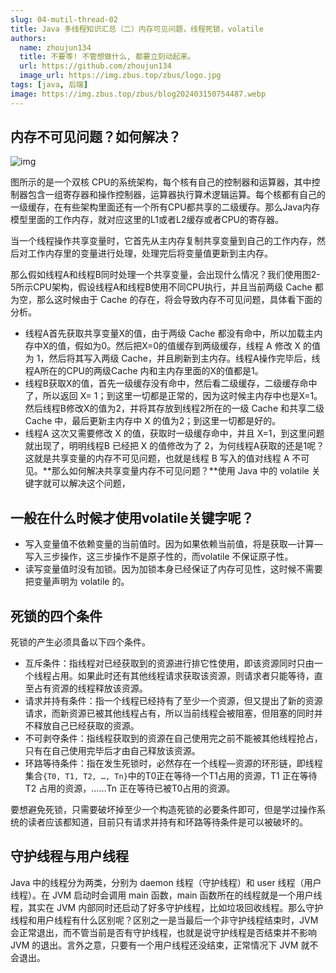 ```yaml
---
slug: 04-mutil-thread-02
title: Java 多线程知识汇总（二）内存可见问题，线程死锁，volatile
authors:
  name: zhoujun134
  title: 不要等! 不管想做什么, 都要立刻动起来。
  url: https://github.com/zhoujun134
  image_url: https://img.zbus.top/zbus/logo.jpg
tags: [java, 后端]
image: https://img.zbus.top/zbus/blog202403150754487.webp
---
```

## 内存不可见问题？如何解决？

![img](https://img.zbus.top/zbus/blog202407050839667.jpg)

图所示的是一个双核 CPU的系统架构，每个核有自己的控制器和运算器，其中控制器包含一组寄存器和操作控制器，运算器执行算术逻辑运算。每个核都有自己的一级缓存，在有些架构里面还有一个所有CPU都共享的二级缓存。那么Java内存模型里面的工作内存，就对应这里的L1或者L2缓存或者CPU的寄存器。

当一个线程操作共享变量时，它首先从主内存复制共享变量到自己的工作内存，然后对工作内存里的变量进行处理，处理完后将变量值更新到主内存。

那么假如线程A和线程B同时处理一个共享变量，会出现什么情况？我们使用图2-5所示CPU架构，假设线程A和线程B使用不同CPU执行，并且当前两级 Cache 都为空，那么这时候由于 Cache 的存在，将会导致内存不可见问题，具体看下面的分析。

+ 线程A首先获取共享变量X的值，由于两级 Cache 都没有命中，所以加载主内存中X的值，假如为0。然后把X=0的值缓存到两级缓存，线程 A 修改  X 的值为 1，然后将其写入两级 Cache，并且刷新到主内存。线程A操作完毕后，线程A所在的CPU的两级Cache 内和主内存里面的X的值都是1。
+ 线程B获取X的值，首先一级缓存没有命中，然后看二级缓存，二级缓存命中了，所以返回 X= 1；到这里一切都是正常的，因为这时候主内存中也是X=1。然后线程B修改X的值为2，并将其存放到线程2所在的一级 Cache 和共享二级 Cache 中，最后更新主内存中 X 的值为2；到这里一切都是好的。
+ 线程A 这次又需要修改 X 的值，获取时一级缓存命中，并且 X=1，到这里问题就出现了，明明线程B 已经把 X 的值修改为了 2，为何线程A获取的还是1呢？这就是共享变量的内存不可见问题，也就是线程 B 写入的值对线程 A 不可见。**那么如何解决共享变量内存不可见问题？**使用 Java 中的 volatile 关键字就可以解决这个问题，


## 一般在什么时候才使用volatile关键字呢？
+ 写入变量值不依赖变量的当前值时。因为如果依赖当前值，将是获取—计算—写入三步操作，这三步操作不是原子性的，而volatile 不保证原子性。
+ 读写变量值时没有加锁。因为加锁本身已经保证了内存可见性，这时候不需要把变量声明为 volatile 的。

## 死锁的四个条件

死锁的产生必须具备以下四个条件。
+ 互斥条件：指线程对已经获取到的资源进行排它性使用，即该资源同时只由一个线程占用。如果此时还有其他线程请求获取该资源，则请求者只能等待，直至占有资源的线程释放该资源。
+ 请求并持有条件：指一个线程已经持有了至少一个资源，但又提出了新的资源请求，而新资源已被其他线程占有，所以当前线程会被阻塞，但阻塞的同时并不释放自己已经获取的资源。
+ 不可剥夺条件：指线程获取到的资源在自己使用完之前不能被其他线程抢占，只有在自己使用完毕后才由自己释放该资源。
+ 环路等待条件：指在发生死锁时，必然存在一个线程—资源的环形链，即线程集合`{T0, T1, T2, …, Tn}`中的T0正在等待一个T1占用的资源，T1 正在等待 T2 占用的资源，……Tn 正在等待已被T0占用的资源。

要想避免死锁，只需要破坏掉至少一个构造死锁的必要条件即可，但是学过操作系统的读者应该都知道，目前只有请求并持有和环路等待条件是可以被破坏的。

## 守护线程与用户线程

Java 中的线程分为两类，分别为 daemon 线程（守护线程）和 user 线程（用户线程）。在 JVM 启动时会调用 main 函数，main 函数所在的线程就是一个用户线程，其实在 JVM 内部同时还启动了好多守护线程，比如垃圾回收线程。那么守护线程和用户线程有什么区别呢？区别之一是当最后一个非守护线程结束时，JVM 会正常退出，而不管当前是否有守护线程，也就是说守护线程是否结束并不影响 JVM 的退出。言外之意，只要有一个用户线程还没结束，正常情况下 JVM 就不会退出。



